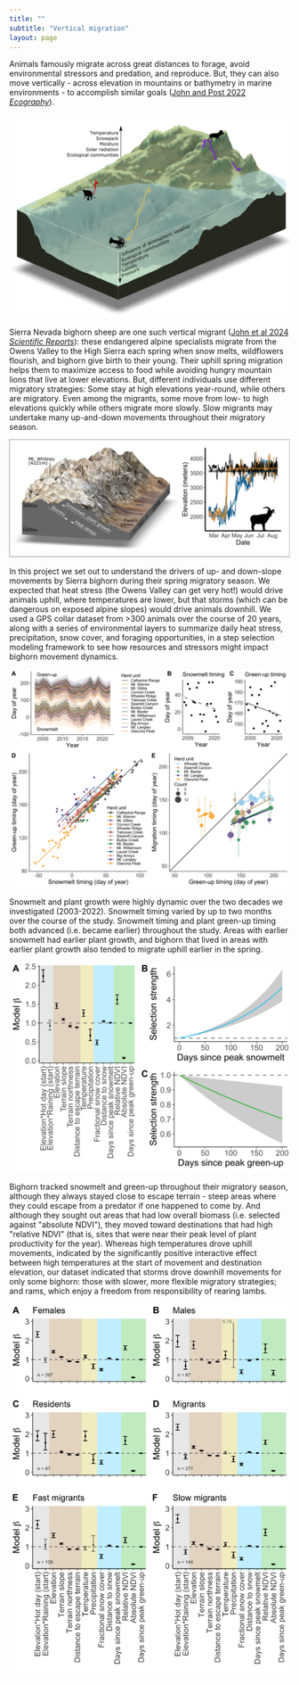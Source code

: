 ```yaml
---
title: ""
subtitle: "Vertical migration"
layout: page
---
```


Animals famously migrate across great distances to forage, avoid environmental stressors and predation, and reproduce. But, they can also move vertically - across elevation in mountains or bathymetry in marine environments - to accomplish similar goals ([John and Post 2022 *Ecography*](https://nsojournals.onlinelibrary.wiley.com/doi/full/10.1111/ecog.05774)).

<img src="/img/pubs/Ecog2022a.png" alt="Vertical migrants can be found in all sorts of environments."/>

Sierra Nevada bighorn sheep are one such vertical migrant ([John et al 2024 *Scientific Reports*](https://www.nature.com/articles/s41598-024-65948-8)): these endangered alpine specialists migrate from the Owens Valley to the High Sierra each spring when snow melts, wildflowers flourish, and bighorn give birth to their young. Their uphill spring migration helps them to maximize access to food while avoiding hungry mountain lions that live at lower elevations. But, different individuals use different migratory strategies: Some stay at high elevations year-round, while others are migratory. Even among the migrants, some move from low- to high elevations quickly while others migrate more slowly. Slow migrants may undertake many up-and-down movements throughout their migratory season.

<img src="/img/pubs/SciRep2024.jpg" alt="Variability in spring migration of bighorn sheep."/>

In this project we set out to understand the drivers of up- and down-slope movements by Sierra bighorn during their spring migratory season. We expected that heat stress (the Owens Valley can get very hot!) would drive animals uphill, where temperatures are lower, but that storms (which can be dangerous on exposed alpine slopes) would drive animals downhill. We used a GPS collar dataset from >300 animals over the course of 20 years, along with a series of environmental layers to summarize daily heat stress, precipitation, snow cover, and foraging opportunities, in a step selection modeling framework to see how resources and stressors might impact bighorn movement dynamics.

<img src="/img/pubs/SciRep2024b.jpg" alt="Environmental variability across the range of Sierra bighorn."/>

Snowmelt and plant growth were highly dynamic over the two decades we investigated (2003-2022). Snowmelt timing varied by up to two months over the course of the study. Snowmelt timing and plant green-up timing both advanced (i.e. became earlier) throughout the study. Areas with earlier snowmelt had earlier plant growth, and bighorn that lived in areas with earlier plant growth also tended to migrate uphill earlier in the spring.

<img src="/img/pubs/SciRep2024c.png" alt="Drivers of elevational movements by Sierra bighorn."/>

Bighorn tracked snowmelt and green-up throughout their migratory season, although they always stayed close to escape terrain - steep areas where they could escape from a predator if one happened to come by. And although they sought out areas that had low overall biomass (i.e. selected against "absolute NDVI"), they moved toward destinations that had high "relative NDVI" (that is, sites that were near their peak level of plant productivity for the year). Whereas high temperatures drove uphill movements, indicated by the significantly positive interactive effect between high temperatures at the start of movement and destination elevation, our dataset indicated that storms drove downhill movements for only some bighorn: those with slower, more flexible migratory strategies; and rams, which enjoy a freedom from responsibility of rearing lambs.

<img src="/img/pubs/SciRep2024d.png" alt="Drivers of elevational movements for different bighorn migratory strategies."/>
